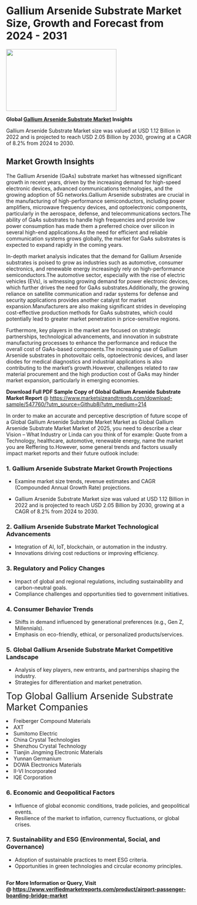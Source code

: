 <H1>Gallium Arsenide Substrate Market Size, Growth and Forecast from 2024 - 2031</H1><img class="aligncenter size-medium wp-image-584254" src="https://thirdeyenews.in/wp-content/uploads/2024/09/Global-Market-Research-300x168.jpeg" alt="" width="300" height="168" /><p><strong>Global&nbsp;<a href="https://www.marketsizeandtrends.com/download-sample/547760/?utm_source=Github8j?utm_medium=214">Gallium Arsenide Substrate Market</a> Insights</strong></p><p>Gallium Arsenide Substrate Market size was valued at USD 1.12 Billion in 2022 and is projected to reach USD 2.05 Billion by 2030, growing at a CAGR of 8.2% from 2024 to 2030.</p><p><h2>Market Growth Insights</h2> <p>The Gallium Arsenide (GaAs) substrate market has witnessed significant growth in recent years, driven by the increasing demand for high-speed electronic devices, advanced communications technologies, and the growing adoption of 5G networks.Gallium Arsenide substrates are crucial in the manufacturing of high-performance semiconductors, including power amplifiers, microwave frequency devices, and optoelectronic components, particularly in the aerospace, defense, and telecommunications sectors.The ability of GaAs substrates to handle high frequencies and provide low power consumption has made them a preferred choice over silicon in several high-end applications.As the need for efficient and reliable communication systems grows globally, the market for GaAs substrates is expected to expand rapidly in the coming years.</p> <p>In-depth market analysis indicates that the demand for Gallium Arsenide substrates is poised to grow as industries such as automotive, consumer electronics, and renewable energy increasingly rely on high-performance semiconductors.The automotive sector, especially with the rise of electric vehicles (EVs), is witnessing growing demand for power electronic devices, which further drives the need for GaAs substrates.Additionally, the growing reliance on satellite communication and radar systems for defense and security applications provides another catalyst for market expansion.Manufacturers are also making significant strides in developing cost-effective production methods for GaAs substrates, which could potentially lead to greater market penetration in price-sensitive regions.</p> <p>Furthermore, key players in the market are focused on strategic partnerships, technological advancements, and innovation in substrate manufacturing processes to enhance the performance and reduce the overall cost of GaAs-based components.The increasing use of Gallium Arsenide substrates in photovoltaic cells, optoelectronic devices, and laser diodes for medical diagnostics and industrial applications is also contributing to the market’s growth.However, challenges related to raw material procurement and the high production cost of GaAs may hinder market expansion, particularly in emerging economies.</p> <p><span class=""><strong>Download Full PDF Sample Copy of Global Gallium Arsenide Substrate Market Report</strong> @ <a href="https://www.marketsizeandtrends.com/download-sample/547760/?utm_source=Github8j?utm_medium=214" target="_blank">https://www.marketsizeandtrends.com/download-sample/547760/?utm_source=Github8j?utm_medium=214</a></span></p><p>In order to make an accurate and perceptive description of future scope of a Global&nbsp;Gallium Arsenide Substrate Market Market as Global&nbsp;Gallium Arsenide Substrate Market Market of 2025, you need to describe a clear Vision &ndash; What Industry or Linda can you think of for example: Quote from a Technology, healthcare, automotive, renewable energy, name the market you are Reffering to.However, some general trends and factors usually impact market reports and their future outlook include:</p><h3>1.&nbsp;<strong>Gallium Arsenide Substrate Market Growth Projections</strong></h3><ul><li>Examine market size trends, revenue estimates and CAGR (Compounded Annual Growth Rate) projections.</li><li><p>Gallium Arsenide Substrate Market size was valued at USD 1.12 Billion in 2022 and is projected to reach USD 2.05 Billion by 2030, growing at a CAGR of 8.2% from 2024 to 2030.</p></li></ul><h3>2.&nbsp;<strong>Gallium Arsenide Substrate Market Technological Advancements</strong></h3><ul><li>Integration of AI, IoT, blockchain, or automation in the industry.</li><li>Innovations driving cost reductions or improving efficiency.</li></ul><h3>3.&nbsp;<strong>Regulatory and Policy Changes</strong></h3><ul><li>Impact of global and regional regulations, including sustainability and carbon-neutral goals.</li><li>Compliance challenges and opportunities tied to government initiatives.</li></ul><h3>4.&nbsp;<strong>Consumer Behavior Trends</strong></h3><ul><li>Shifts in demand influenced by generational preferences (e.g., Gen Z, Millennials).</li><li>Emphasis on eco-friendly, ethical, or personalized products/services.</li></ul><h3>5.&nbsp;<strong>Global Gallium Arsenide Substrate Market Competitive Landscape</strong></h3><ul><li>Analysis of key players, new entrants, and partnerships shaping the industry.</li><li>Strategies for differentiation and market penetration.</li></ul><p data-pm-slice="1 1 []"><span style="color: inherit; font-family: inherit; font-size: 25px;">Top Global Gallium Arsenide Substrate Market Companies</span></p><div class="" data-test-id=""><p><li>Freiberger Compound Materials</li><li> AXT</li><li> Sumitomo Electric</li><li> China Crystal Technologies</li><li> Shenzhou Crystal Technology</li><li> Tianjin Jingming Electronic Materials</li><li> Yunnan Germanium</li><li> DOWA Electronics Materials</li><li> II-VI Incorporated</li><li> IQE Corporation</li></p></div><h3>6.&nbsp;<strong>Economic and Geopolitical Factors</strong></h3><ul><li>Influence of global economic conditions, trade policies, and geopolitical events.</li><li>Resilience of the market to inflation, currency fluctuations, or global crises.</li></ul><h3>7.&nbsp;<strong>Sustainability and ESG (Environmental, Social, and Governance)</strong></h3><ul><li>Adoption of sustainable practices to meet ESG criteria.</li><li>Opportunities in green technologies and circular economy principles.</li></ul><h2><strong style="font-size: 14px;">For More Information or Query, Visit @&nbsp;</strong><a style="background-color: #ffffff; font-size: 14px;" href="https://www.marketsizeandtrends.com/report/gallium-arsenide-substrate-market/" target="_blank">https://www.verifiedmarketreports.com/product/airport-passenger-boarding-bridge-market</a></h2>